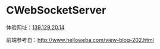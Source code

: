 # CWebSocketServer
体验网址：[139.129.20.14](139.129.20.14)

前端参考自：http://www.helloweba.com/view-blog-202.html
